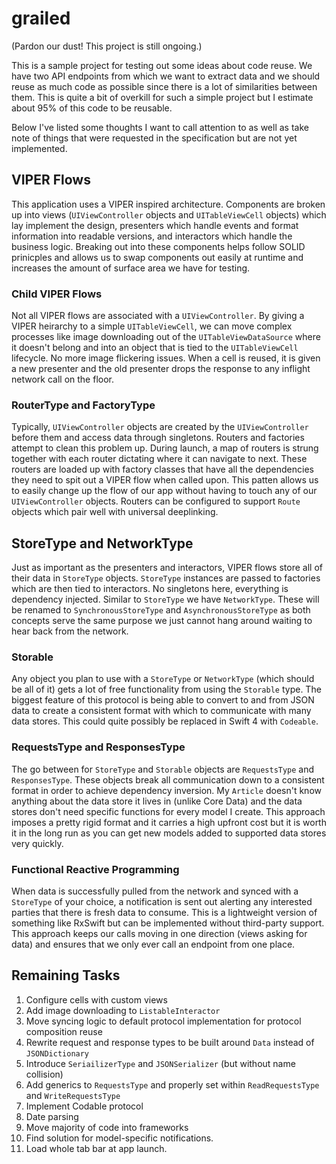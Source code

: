 # grailed

(Pardon our dust! This project is still ongoing.)

This is a sample project for testing out some ideas about code reuse. We have two API endpoints from which we want to extract data and we should reuse as much code as possible since there is a lot of similarities between them. This is quite a bit of overkill for such a simple project but I estimate about 95% of this code to be reusable.

Below I've listed some thoughts I want to call attention to as well as take note of things that were requested in the specification but are not yet implemented.

## VIPER Flows

This application uses a VIPER inspired architecture. Components are broken up into views (`UIViewController` objects and `UITableViewCell` objects) which lay implement the design, presenters which handle events and format information into readable versions, and interactors which handle the business logic. Breaking out into these components helps follow SOLID prinicples and allows us to swap components out easily at runtime and increases the amount of surface area we have for testing.

### Child VIPER Flows

Not all VIPER flows are associated with a `UIViewController`. By giving a VIPER heirarchy to a simple `UITableViewCell`, we can move complex processes like image downloading out of the `UITableViewDataSource` where it doesn't belong and into an object that is tied to the `UITableViewCell` lifecycle. No more image flickering issues. When a cell is reused, it is given a new presenter and the old presenter drops the response to any inflight network call on the floor.

### RouterType and FactoryType

Typically, `UIViewController` objects are created by the `UIViewController` before them and access data through singletons. Routers and factories attempt to clean this problem up. During launch, a map of routers is strung together with each router dictating where it can navigate to next. These routers are loaded up with factory classes that have all the dependencies they need to spit out a VIPER flow when called upon. This patten allows us to easily change up the flow of our app without having to touch any of our `UIViewController` objects. Routers can be configured to support `Route` objects which pair well with universal deeplinking.

## StoreType and NetworkType

Just as important as the presenters and interactors, VIPER flows store all of their data in `StoreType` objects. `StoreType` instances are passed to factories which are then tied to interactors. No singletons here, everything is dependency injected. Similar to `StoreType` we have `NetworkType`. These will be renamed to `SynchronousStoreType` and `AsynchronousStoreType` as both concepts serve the same purpose we just cannot hang around waiting to hear back from the network.

### Storable

Any object you plan to use with a `StoreType` or `NetworkType` (which should be all of it) gets a lot of free functionality from using the `Storable` type. The biggest feature of this protocol is being able to convert to and from JSON data to create a consistent format with which to communicate with many data stores. This could quite possibly be replaced in Swift 4 with `Codeable`.

### RequestsType and ResponsesType

The go between for `StoreType` and `Storable` objects are `RequestsType` and `ResponsesType`. These objects break all communication down to a consistent format in order to achieve dependency inversion. My `Article` doesn't know anything about the data store it lives in (unlike Core Data) and the data stores don't need specific functions for every model I create. This approach imposes a pretty rigid format and it carries a high upfront cost but it is worth it in the long run as you can get new models added to supported data stores very quickly.

### Functional Reactive Programming

When data is successfully pulled from the network and synced with a `StoreType` of your choice, a notification is sent out alerting any interested parties that there is fresh data to consume. This is a lightweight version of something like RxSwift but can be implemented without third-party support. This approach keeps our calls moving in one direction (views asking for data) and ensures that we only ever call an endpoint from one place.


## Remaining Tasks
1. Configure cells with custom views
2. Add image downloading to `ListableInteractor`
3. Move syncing logic to default protocol implementation for protocol composition reuse
4. Rewrite request and response types to be built around `Data` instead of `JSONDictionary`
5. Introduce `SeriailizerType` and `JSONSerializer` (but without name collision)
6. Add generics to `RequestsType` and properly set within `ReadRequestsType` and `WriteRequestsType`
7. Implement Codable protocol
8. Date parsing
9. Move majority of code into frameworks
10. Find solution for model-specific notifications.
11. Load whole tab bar at app launch.
